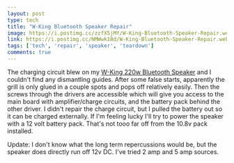 ```yaml
---
layout: post
type: tech
title: "W-King Bluetooth Speaker Repair"
image: https://i.postimg.cc/zzfX5jMY/W-King-Bluetooth-Speaker-Repair.webp
link: https://i.postimg.cc/NMWwk1Bd/W-King-Bluetooth-Speaker-Repair.webp
tags: ['tech', 'repair', 'speaker', 'teardown']
comments: true
---
```


The charging circuit blew on my [W-King 220w Bluetooth Speaker](https://www.amazon.ca/dp/B09ZQTX3WJ) and I couldn't find any dismantling guides.  After some false starts, apparently the grill is only glued in a couple spots and pops off relatively easily.  Then the screws through the drivers are accessible which will give you access to the main board with amplifier/charge circuits, and the battery pack behind the other driver.  I didn't repair the charge circuit, but I pulled the battery out so it can be charged externally.  If I'm feeling lucky I'll try to power the speaker with a 12 volt battery pack.  That's not tooo far off from the 10.8v pack installed.

Update: I don't know what the long term repercussions would be, but the speaker does directly run off 12v DC.  I've tried 2 amp and 5 amp sources.
